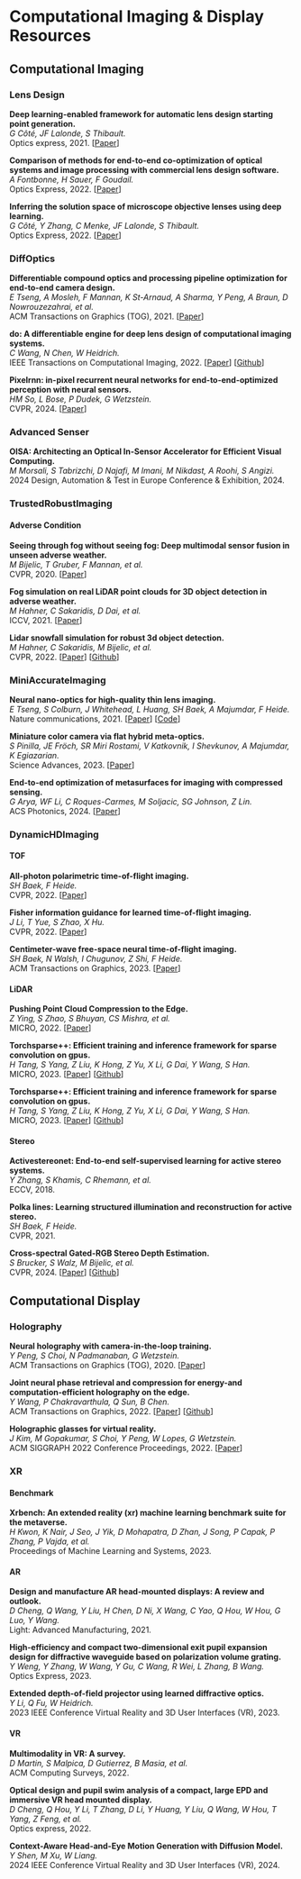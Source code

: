 # Computational Imaging & Display Resources

## Computational Imaging

### Lens Design

**Deep learning-enabled framework for automatic lens design starting point generation.**<br>
*G Côté, JF Lalonde, S Thibault.*<br>
Optics express, 2021.
[[Paper](https://opg.optica.org/oe/viewmedia.cfm?uri=oe-29-3-3841&html=true)]

**Comparison of methods for end-to-end co-optimization of optical systems and image processing with commercial lens design software.**<br>
*A Fontbonne, H Sauer, F Goudail.*<br>
Optics Express, 2022.
[[Paper](https://opg.optica.org/viewmedia.cfm?uri=oe-30-8-13556&seq=0&html=true)]

**Inferring the solution space of microscope objective lenses using deep learning.**<br>
*G Côté, Y Zhang, C Menke, JF Lalonde, S Thibault.*<br>
Optics Express, 2022.
[[Paper](https://opg.optica.org/viewmedia.cfm?uri=oe-30-5-6531&seq=0&html=true)]

### DiffOptics

**Differentiable compound optics and processing pipeline optimization for end-to-end camera design.**<br>
*E Tseng, A Mosleh, F Mannan, K St-Arnaud, A Sharma, Y Peng, A Braun, D Nowrouzezahrai, et al.*<br>
ACM Transactions on Graphics (TOG), 2021.
[[Paper](https://dl.acm.org/doi/abs/10.1145/3446791)]

**do: A differentiable engine for deep lens design of computational imaging systems.**<br>
*C Wang, N Chen, W Heidrich.*<br>
IEEE Transactions on Computational Imaging, 2022.
[[Paper](https://ieeexplore.ieee.org/stamp/stamp.jsp?arnumber=9919421)]
[[Github](https://github.com/vccimaging/diffOptics)]

**Pixelrnn: in-pixel recurrent neural networks for end-to-end-optimized perception with neural sensors.**<br>
*HM So, L Bose, P Dudek, G Wetzstein.*<br>
CVPR, 2024.
[[Paper](https://openaccess.thecvf.com/content/CVPR2024/papers/So_PixelRNN_In-pixel_Recurrent_Neural_Networks_for_End-to-end-optimized_Perception_with_Neural_CVPR_2024_paper.pdf)]

### Advanced Senser

**OISA: Architecting an Optical In-Sensor Accelerator for Efficient Visual Computing.**<br>
*M Morsali, S Tabrizchi, D Najafi, M Imani, M Nikdast, A Roohi, S Angizi.*<br>
2024 Design, Automation & Test in Europe Conference & Exhibition, 2024.

### TrustedRobustImaging

#### Adverse Condition

**Seeing through fog without seeing fog: Deep multimodal sensor fusion in unseen adverse weather.**<br>
*M Bijelic, T Gruber, F Mannan, et al.*<br>
CVPR, 2020.
[[Paper](https://openaccess.thecvf.com/content_CVPR_2020/papers/Bijelic_Seeing_Through_Fog_Without_Seeing_Fog_Deep_Multimodal_Sensor_Fusion_CVPR_2020_paper.pdf)]

**Fog simulation on real LiDAR point clouds for 3D object detection in adverse weather.**<br>
*M Hahner, C Sakaridis, D Dai, et al.*<br>
ICCV, 2021.
[[Paper](https://openaccess.thecvf.com/content/ICCV2021/papers/Hahner_Fog_Simulation_on_Real_LiDAR_Point_Clouds_for_3D_Object_ICCV_2021_paper.pdf)]

**Lidar snowfall simulation for robust 3d object detection.**<br>
*M Hahner, C Sakaridis, M Bijelic, et al.*<br>
CVPR, 2022.
[[Paper](https://openaccess.thecvf.com/content/CVPR2022/papers/Hahner_LiDAR_Snowfall_Simulation_for_Robust_3D_Object_Detection_CVPR_2022_paper.pdf)]
[[Github](https://github.com/SysCV/LiDAR_snow_sim)]

### MiniAccurateImaging

**Neural nano-optics for high-quality thin lens imaging.**<br>
*E Tseng, S Colburn, J Whitehead, L Huang, SH Baek, A Majumdar, F Heide.*<br>
Nature communications, 2021.
[[Paper](https://www.nature.com/articles/s41467-021-26443-0)]
[[Code](https://doi.org/10.5281/zenodo.5637678)]

**Miniature color camera via flat hybrid meta-optics.**<br>
*S Pinilla, JE Fröch, SR Miri Rostami, V Katkovnik, I Shevkunov, A Majumdar, K Egiazarian.*<br>
Science Advances, 2023.
[[Paper](https://www.science.org/doi/full/10.1126/sciadv.adg7297)]

**End-to-end optimization of metasurfaces for imaging with compressed sensing.**<br>
*G Arya, WF Li, C Roques-Carmes, M Soljacic, SG Johnson, Z Lin.*<br>
ACS Photonics, 2024.
[[Paper](https://arxiv.org/pdf/2201.12348)]

### DynamicHDImaging

#### TOF

**All-photon polarimetric time-of-flight imaging.**<br>
*SH Baek, F Heide.*<br>
CVPR, 2022.
[[Paper](https://openaccess.thecvf.com/content/CVPR2022/papers/Baek_All-Photon_Polarimetric_Time-of-Flight_Imaging_CVPR_2022_paper.pdf)]

**Fisher information guidance for learned time-of-flight imaging.**<br>
*J Li, T Yue, S Zhao, X Hu.*<br>
CVPR, 2022.
[[Paper](https://openaccess.thecvf.com/content/CVPR2022/papers/Li_Fisher_Information_Guidance_for_Learned_Time-of-Flight_Imaging_CVPR_2022_paper.pdf)]

**Centimeter-wave free-space neural time-of-flight imaging.**<br>
*SH Baek, N Walsh, I Chugunov, Z Shi, F Heide.*<br>
ACM Transactions on Graphics, 2023.
[[Paper](https://dl.acm.org/doi/pdf/10.1145/3522671)]

#### LiDAR

**Pushing Point Cloud Compression to the Edge.**<br>
*Z Ying, S Zhao, S Bhuyan, CS Mishra, et al.*<br>
MICRO, 2022.
[[Paper](https://par.nsf.gov/servlets/purl/10440765)]

**Torchsparse++: Efficient training and inference framework for sparse convolution on gpus.**<br>
*H Tang, S Yang, Z Liu, K Hong, Z Yu, X Li, G Dai, Y Wang, S Han.*<br>
MICRO, 2023.
[[Paper](https://dl.acm.org/doi/pdf/10.1145/3613424.3614303)]
[[Github](https://github.com/mit-han-lab/torchsparse)]

**Torchsparse++: Efficient training and inference framework for sparse convolution on gpus.**<br>
*H Tang, S Yang, Z Liu, K Hong, Z Yu, X Li, G Dai, Y Wang, S Han.*<br>
MICRO, 2023.
[[Paper](https://dl.acm.org/doi/pdf/10.1145/3613424.3614303)]
[[Github](https://github.com/mit-han-lab/torchsparse)]

#### Stereo

**Activestereonet: End-to-end self-supervised learning for active stereo systems.**<br>
*Y Zhang, S Khamis, C Rhemann, et al.*<br>
ECCV, 2018.

**Polka lines: Learning structured illumination and reconstruction for active stereo.**<br>
*SH Baek, F Heide.*<br>
CVPR, 2021.

**Cross-spectral Gated-RGB Stereo Depth Estimation.**<br>
*S Brucker, S Walz, M Bijelic, et al.*<br>
CVPR, 2024.
[[Paper](https://openaccess.thecvf.com/content/CVPR2024/papers/Brucker_Cross-spectral_Gated-RGB_Stereo_Depth_Estimation_CVPR_2024_paper.pdf)]
[[Github](https://light.princeton.edu/publication/gatedrccbstereo/)]

## Computational Display

### Holography

**Neural holography with camera-in-the-loop training.**<br>
*Y Peng, S Choi, N Padmanaban, G Wetzstein.*<br>
ACM Transactions on Graphics (TOG), 2020.
[[Paper](https://drive.google.com/file/u/0/d/1Y_gUeAAolN35I3cG7T-QRXTvXAlw5Let/view?pli=1)]

**Joint neural phase retrieval and compression for energy-and computation-efficient holography on the edge.**<br>
*Y Wang, P Chakravarthula, Q Sun, B Chen.*<br>
ACM Transactions on Graphics, 2022.
[[Paper](https://par.nsf.gov/servlets/purl/10465404)]
[[Github](https://github.com/HoloCompress/DPRC)]

**Holographic glasses for virtual reality.**<br>
*J Kim, M Gopakumar, S Choi, Y Peng, W Lopes, G Wetzstein.*<br>
ACM SIGGRAPH 2022 Conference Proceedings, 2022.
[[Paper](https://dl.acm.org/doi/pdf/10.1145/3528233.3530739)]

### XR

#### Benchmark

**Xrbench: An extended reality (xr) machine learning benchmark suite for the metaverse.**<br>
*H Kwon, K Nair, J Seo, J Yik, D Mohapatra, D Zhan, J Song, P Capak, P Zhang, P Vajda, et al.*<br>
Proceedings of Machine Learning and Systems, 2023.

#### AR

**Design and manufacture AR head-mounted displays: A review and outlook.**<br>
*D Cheng, Q Wang, Y Liu, H Chen, D Ni, X Wang, C Yao, Q Hou, W Hou, G Luo, Y Wang.*<br>
Light: Advanced Manufacturing, 2021.

**High-efficiency and compact two-dimensional exit pupil expansion design for diffractive waveguide based on polarization volume grating.**<br>
*Y Weng, Y Zhang, W Wang, Y Gu, C Wang, R Wei, L Zhang, B Wang.*<br>
Optics Express, 2023.

**Extended depth-of-field projector using learned diffractive optics.**<br>
*Y Li, Q Fu, W Heidrich.*<br>
2023 IEEE Conference Virtual Reality and 3D User Interfaces (VR), 2023.

#### VR

**Multimodality in VR: A survey.**<br>
*D Martin, S Malpica, D Gutierrez, B Masia, et al.*<br>
ACM Computing Surveys, 2022.

**Optical design and pupil swim analysis of a compact, large EPD and immersive VR head mounted display.**<br>
*D Cheng, Q Hou, Y Li, T Zhang, D Li, Y Huang, Y Liu, Q Wang, W Hou, T Yang, Z Feng, et al.*<br>
Optics express, 2022.

**Context-Aware Head-and-Eye Motion Generation with Diffusion Model.**<br>
*Y Shen, M Xu, W Liang.*<br>
2024 IEEE Conference Virtual Reality and 3D User Interfaces (VR), 2024.
